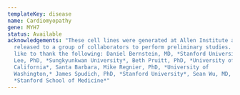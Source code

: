 ```yaml
---
templateKey: disease
name: Cardiomyopathy
gene: MYH7
status: Available
acknowledgements: "These cell lines were generated at Allen Institute and
  released to a group of collaborators to perform preliminary studies. We would
  like to thank the following: Daniel Bernstein, MD, *Stanford University*, Soah
  Lee, PhD, *Sungkyunkwan University*, Beth Pruitt, PhD, *University of
  California*, Santa Barbara, Mike Regnier, PhD, *University of
  Washington,* James Spudich, PhD, *Stanford University*, Sean Wu, MD, PhD,
  *Stanford School of Medicine*"
---
```

